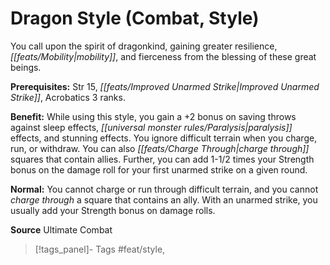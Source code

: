 ﻿---
cssclass: [feats]

---
# Dragon Style (Combat, Style)

You call upon the spirit of dragonkind, gaining greater resilience, _[[feats/Mobility|mobility]]_, and fierceness from the blessing of these great beings.

**Prerequisites:** Str 15, _[[feats/Improved Unarmed Strike|Improved Unarmed Strike]]_, Acrobatics 3 ranks.

**Benefit:** While using this style, you gain a +2 bonus on saving throws against sleep effects, _[[universal monster rules/Paralysis|paralysis]]_ effects, and stunning effects. You ignore difficult terrain when you charge, run, or withdraw. You can also _[[feats/Charge Through|charge through]]_ squares that contain allies. Further, you can add 1-1/2 times your Strength bonus on the damage roll for your first unarmed strike on a given round.

**Normal:** You cannot charge or run through difficult terrain, and you cannot _charge through_ a square that contains an ally. With an unarmed strike, you usually add your Strength bonus on damage rolls.

**Source** Ultimate Combat
>[!tags_panel]- Tags
> #feat/style, 